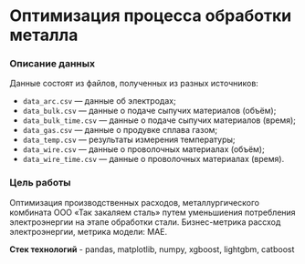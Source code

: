 # Оптимизация процесса обработки металла

### Описание данных
Данные состоят из файлов, полученных из разных источников:

- `data_arc.csv` — данные об электродах;
- `data_bulk.csv` — данные о подаче сыпучих материалов (объём);
- `data_bulk_time.csv` *—* данные о подаче сыпучих материалов (время);
- `data_gas.csv` — данные о продувке сплава газом;
- `data_temp.csv` — результаты измерения температуры;
- `data_wire.csv` — данные о проволочных материалах (объём);
- `data_wire_time.csv` — данные о проволочных материалах (время).

### Цель работы
Оптимизация производственных расходов, металлургического комбината ООО «Так закаляем сталь» путем уменьшиения потребления электроэнергии на этапе обработки стали. Бизнес-метрика рассход электроэнергии, метрика модели: MAE.

**Стек технологий** - pandas, matplotlib, numpy, xgboost, lightgbm, catboost
